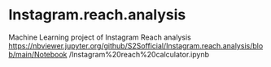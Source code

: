 # Instagram.reach.analysis
Machine Learning project of Instagram Reach analysis
https://nbviewer.jupyter.org/github/S2Sofficial/Instagram.reach.analysis/blob/main/Notebook
/Instagram%20reach%20calculator.ipynb
